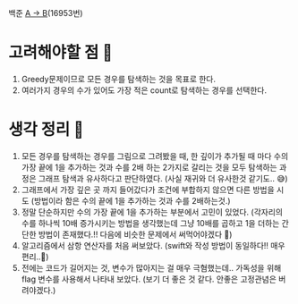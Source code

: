 백준 [A -> B](https://www.acmicpc.net/problem/16953)(16953번)

# 고려해야할 점 🤔
1. Greedy문제이므로 모든 경우를 탐색하는 것을 목표로 한다.
2. 여러가지 경우의 수가 있어도 가장 적은 count로 탐색하는 경우를 선택한다.

# 생각 정리 😤
1. 모든 경우를 탐색하는 경우를 그림으로 그려봤을 때, 한 깊이가 추가될 때 마다 수의 가장 끝에 1을 추가하는 것과 수를 2배 하는 2가지로 갈리는 것을 모두 탐색하는 과정은 그래프 탐색과 유사하다고 판단하였다. (사실 재귀와 더 유사한것 같기도.. 😅)
2. 그래프에서 가장 깊은 곳 까지 들어갔다가 조건에 부합하지 않으면 다른 방법을 시도 (방법이라 함은 수의 끝에 1을 추가하는 것과 수를 2배하는것.)
3. 정말 단순하지만 수의 가장 끝에 1을 추가하는 부분에서 고민이 있었다. (각자리의 수를 하나씩 10배 증가시키는 방법을 생각했는데 그냥 10배를 곱하고 1을 더하는 간단한 방법이 존재했다.!! 다음에 비슷한 문제에서 써먹어야겠다 🤣)
4. 알고리즘에서 삼항 연산자를 처음 써보았다. (swift와 작성 방법이 동일하다!! 매우 편리..🙂)
5. 전에는 코드가 길어지는 것, 변수가 많아지는 걸 매우 극혐했는데.. 가독성을 위해 flag 변수를 사용해서 나타내 보았다. (보기 더 좋은 것 같다. 안좋은 고정관념은 버려야겠다.)
